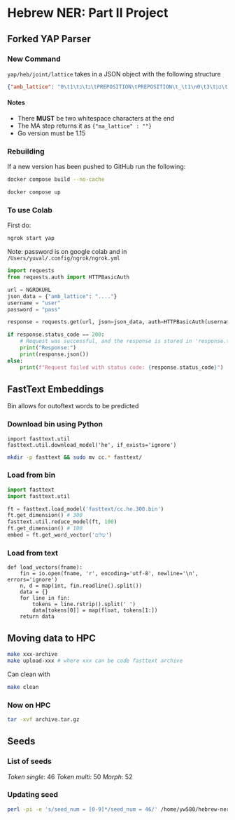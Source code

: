 # Hebrew NER: Part II Project

## Forked YAP Parser

### New Command

`yap/heb/joint/lattice` takes in a JSON object with the following structure

```JSON
{"amb_lattice": "0\t1\tב\tב\tPREPOSITION\tPREPOSITION\t_\t1\n0\t3\tבגן\tבגן\tNNP\tNNP\tgen=M|num=S\t1\n0\t3\tבגן\tבגן\tNN\tNN\tgen=M|num=P|num=S\t1\n0\t3\tבגן\tבגן\tNN\tNN\tgen=M|num=S\t1\n0\t3\tבגן\tבגן\tNNP\tNNP\tgen=F|num=S\t1\n0\t3\tבגן\tבגן\tNNP\tNNP\tgen=F|gen=M|num=S\t1\n0\t3\tבגן\tבגן\tNNP\tNNP\t_\t1\n0\t3\tבגן\tבגן\tNN\tNN\tgen=M|num=P\t1\n0\t3\tבגן\tבגן\tNN\tNN\tgen=F|num=S\t1\n0\t3\tבגן\tבגן\tNN\tNN\tgen=F|num=P\t1\n1\t3\tגן\tגן\tNN\tNN\tgen=M|num=S\t1\n1\t3\tגן\tגן\tNNT\tNNT\tgen=M|num=S\t1\n1\t2\tה\tה\tDEF\tDEF\t_\t1\n2\t3\tגן\tגן\tNNT\tNNT\tgen=M|num=S\t1\n2\t3\tגן\tגן\tNN\tNN\tgen=M|num=S\t1\n\n"}
```

#### Notes

- There **MUST** be two whitespace characters at the end
- The MA step returns it as `{"ma_lattice" : ""}`
- Go version must be 1.15

### Rebuilding

If a new version has been pushed to GitHub run the following:

```zsh
docker compose build --no-cache
```

```zsh
docker compose up
```

### To use Colab

First do:

```sh
ngrok start yap 
```

Note: password is on google colab and in `/Users/yuval/.config/ngrok/ngrok.yml`

```Python
import requests
from requests.auth import HTTPBasicAuth

url = NGROKURL
json_data = {"amb_lattice": "...."}
username = "user"
password = "pass"

response = requests.get(url, json=json_data, auth=HTTPBasicAuth(username, password))

if response.status_code == 200:
    # Request was successful, and the response is stored in 'response.text'
    print("Response:")
    print(response.json())
else:
    print(f"Request failed with status code: {response.status_code}")
```

## FastText Embeddings

Bin allows for outoftext words to be predicted

### Download bin using Python

```Py
import fasttext.util
fasttext.util.download_model('he', if_exists='ignore')
```

```zsh
mkdir -p fasttext && sudo mv cc.* fasttext/
```

### Load from bin

```Python
import fasttext
import fasttext.util

ft = fasttext.load_model('fasttext/cc.he.300.bin')
ft.get_dimension() # 300
fasttext.util.reduce_model(ft, 100)
ft.get_dimension() # 100
embed = ft.get_word_vector('שלום')
```

### Load from text

```Py
def load_vectors(fname):
    fin = io.open(fname, 'r', encoding='utf-8', newline='\n', errors='ignore')
    n, d = map(int, fin.readline().split())
    data = {}
    for line in fin:
        tokens = line.rstrip().split(' ')
        data[tokens[0]] = map(float, tokens[1:])
    return data
```

## Moving data to HPC

```zsh
make xxx-archive
make upload-xxx # where xxx can be code fasttext archive
```

Can clean with

```zsh
make clean
```

### Now on HPC

```bash
tar -xvf archive.tar.gz
```

## Seeds

### List of seeds

*Token single*: 46
*Token multi*: 50
*Morph*: 52

### Updating seed

```bash
perl -pi -e 's/seed_num = [0-9]*/seed_num = 46/' /home/yw580/hebrew-ner/ncrf_main.py
```
